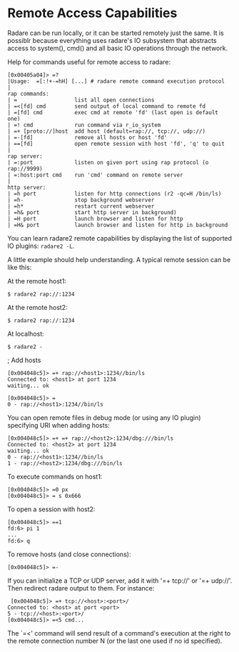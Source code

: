 # Remote Access Capabilities

Radare can be run locally, or it can be started remotely just the same. It is possiblr because everything uses radare's IO subsystem that abstracts access to system(), cmd() and all basic IO operations through the network.

Help for commands useful for remote access to radare:
    
    [0x00405a04]> =?
    |Usage:  =[:!+-=hH] [...] # radare remote command execution protocol
    | 
    rap commands:     
    | =                  list all open connections
    | =<[fd] cmd         send output of local command to remote fd
    | =[fd] cmd          exec cmd at remote 'fd' (last open is default one)
    | =! cmd             run command via r_io_system
    | =+ [proto://]host  add host (default=rap://, tcp://, udp://)
    | =-[fd]             remove all hosts or host 'fd'
    | ==[fd]             open remote session with host 'fd', 'q' to quit
    | 
    rap server:       
    | =:port             listen on given port using rap protocol (o rap://9999)
    | =:host:port cmd    run 'cmd' command on remote server
    | 
    http server:
    | =h port            listen for http connections (r2 -qc=H /bin/ls)
    | =h-                stop background webserver
    | =h*                restart current webserver
    | =h& port           start http server in background)
    | =H port            launch browser and listen for http
    | =H& port           launch browser and listen for http in background

You can learn radare2 remote capabilities by displaying the list of supported IO plugins: `radare2 -L`.

A little example should help understanding. A typical remote session can be like this:

At the remote host1:

    $ radare2 rap://:1234

At the remote host2:

    $ radare2 rap://:1234
    
At localhost:
    
    $ radare2 -

; Add hosts
   
    [0x004048c5]> =+ rap://<host1>:1234//bin/ls
    Connected to: <host1> at port 1234
    waiting... ok
    
    [0x004048c5]> =
    0 - rap://<host1>:1234//bin/ls

You can open remote files in debug mode (or using any IO plugin) specifying URI when adding hosts:

    [0x004048c5]> =+ =+ rap://<host2>:1234/dbg:///bin/ls
    Connected to: <host2> at port 1234
    waiting... ok
    0 - rap://<host1>:1234//bin/ls
    1 - rap://<host2>:1234/dbg:///bin/ls

To execute commands on host1:

    [0x004048c5]> =0 px
    [0x004048c5]> = s 0x666

To open a session with host2:

    [0x004048c5]> ==1
    fd:6> pi 1
    ...
    fd:6> q

To remove hosts (and close connections):
    
    [0x004048c5]> =-

If you can initialize a TCP or UDP server, add it with '=+ tcp://' or '=+ udp://'. Then redirect radare output to them. For instance:

     [0x004048c5]> =+ tcp://<host>:<port>/
    Connected to: <host> at port <port>
    5 - tcp://<host>:<port>/
    [0x004048c5]> =<5 cmd...
    
The `=<' command will send result of a command's execution at the right to the remote connection number N (or the last one used if no id specified).

